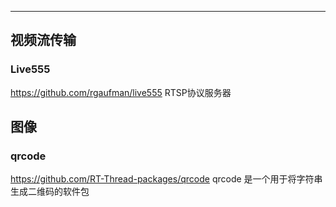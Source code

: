 
---

## 视频流传输

### Live555

https://github.com/rgaufman/live555
RTSP协议服务器

## 图像

### qrcode

https://github.com/RT-Thread-packages/qrcode
qrcode 是一个用于将字符串生成二维码的软件包